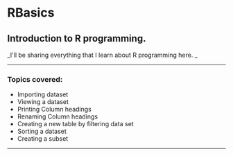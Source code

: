 # RBasics
## Introduction to **R programming**.
_I'll be sharing everything that I learn about R programming here. _

---

###  Topics covered: 
- Importing dataset 
- Viewing a dataset
- Printing Column headings
- Renaming Column headings
- Creating a new table by filtering data set
- Sorting a dataset
- Creating a subset

---

